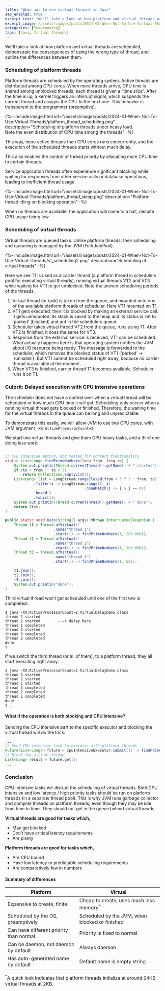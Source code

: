 ```yaml
---
title: "When not to use virtual threads in Java"
seo_enabled: true
excerpt_text: "We'll take a look at how platform and virtual threads are scheduled, demonstrate the consequences of using the wrong type of thread, and outline"
excerpt_image: /assets/images/posts/2024-01-When-Not-To-Use-Virtual-Threads/vt_vs_pt_meme-edit-s.webp
categories: [Programming]
tags: [Java, Virtual threads]
---
```


We'll take a look at how platform and virtual threads are scheduled, demonstrate the consequences of using the wrong type of thread, and outline the differences between them.

  
### Scheduling of platform threads


Platform threads are scheduled by the operating system. Active threads are distributed among CPU cores. When more threads arrive, CPU time is shared among unblocked threads; each thread is given a “time slice”. After the time is up, a kernel triggers an interrupt signal, which suspends the current thread and assigns the CPU to the next one. This behavior is transparent to the programmer (preemptive).

{%- include image.html url="/assets/images/posts/2024-01-When-Not-To-Use-Virtual-Threads/platform_thread_scheduling.png" description="Scheduling of platform threads under heavy load.<br>Note the even distribution of CPU time among the threads" -%}

This way, more active threads than CPU cores runs concurrently, and the execution of the scheduled threads starts without much delay.

This also enables the control of thread priority by allocating more CPU time to certain threads.

Service application threads often experience significant blocking while waiting for responses from other service calls or database operations, leading to inefficient thread usage.

{%- include image.html url="/assets/images/posts/2024-01-When-Not-To-Use-Virtual-Threads/platform_thread_sleep.png" description="Platform thread idling on blocking operation" -%}

When no threads are available, the application will come to a halt, despite CPU usage being low.    


### Scheduling of virtual threads

Virtual threads are queued tasks. Unlike platform threads, their scheduling and queueing is managed by the JVM (ForkJoinPool).

{%- include image.html url="/assets/images/posts/2024-01-When-Not-To-Use-Virtual-Threads/vt_scheduling2.png" description="Scheduling of virtual threads" -%}

Here we see T1 is used as a carrier thread (a platform thread in schedulers pool for executing virtual threads), running virtual threads VT2 and VT3 while waiting for VT1 to get unblocked. Note the uneven scheduling periods of the threads.

1. Virtual thread (or task) is taken from the queue, and mounted onto one of the available platform threads of scheduler. Here VT1 mounted on T1.
2. VT1 gets executed, then it is blocked by making an external service call. It gets unmounted; its stack is saved to the heap and its status is set to 'parked' (blocked) and put in the schedulers queue.
3. Scheduler takes virtual thread VT2 from the queue, runs using T1. After VT2 is finished, it does the same for VT3. 
4. Response from the external service is received, VT1 can be scheduled. What actually happens here is that operating system notifies the JVM about I/O resource being ready. The message is forwarded to the scheduler, which removes the blocked status of VT1 ('parked' -> 'runnable'). But VT1 cannot be scheduled right away, because no carrier thread is available at the moment.
5. When VT3 is finished, carrier thread T1 becomes available. Scheduler runs it on T1. 


### Culprit: Delayed execution with CPU intensive operations

The scheduler does not have a control over when a virtual thread will be scheduled or how much CPU time it will get. Scheduling only occurs when a running virtual thread gets blocked or finished. Therefore, the waiting time for the virtual threads in the queue can be long and unpredictable.

To demonstrate this easily, we will allow JVM to use two CPU cores, with JVM argument `-XX:ActiveProcessorCount=2`.

We start two virtual threads and give them CPU heavy tasks, and a third one doing less work:

```java

// CPU intensive method, not tested for correct functionality
static List<Long> findPrimeNumbers(long from, long to) {
    System.out.println(Thread.currentThread().getName() + " started");
    if (to < from || to < 3)
        return Collections.emptyList();
    List<Long> list = LongStream.rangeClosed(from < 3 ? 3 : from, to)
             .filter(i -> LongStream.range(2, i)
                                    .noneMatch(j -> i % j == 0))
             .boxed()
             .toList();
    System.out.println(Thread.currentThread().getName() + " done");
    return list;
}

public static void main(String[] args) throws InterruptedException {
    Thread t1 = Thread.ofVirtual()
                      .name("thread 1")
                      .start(() -> findPrimeNumbers(1, 200_000));
    Thread t2 = Thread.ofVirtual()
                      .name("thread 2")
                      .start(() -> findPrimeNumbers(1, 200_000));
    Thread t3 = Thread.ofVirtual()
                      .name("thread 3")
                      .start(() -> findPrimeNumbers(1, 50));

    t1.join();
    t2.join();
    t3.join();
    System.out.println("done");
}

```

Third virtual thread won’t get scheduled until one of the first two is completed:

```console
$ java -XX:ActiveProcessorCount=2 VirtualDelayDemo.class
thread 1 started
thread 2 started        ---> delay here
thread 1 completed
thread 3 started
thread 3 completed
thread 2 completed
done
$ _
```

If we switch the third thread (or all of them), to a platform thread, they all start executing right away:

```console
$ java -XX:ActiveProcessorCount=2 VirtualDelayDemo.class
thread 3 started
thread 2 started
thread 1 started
thread 3 completed
thread 2 completed
thread 1 completed
done
$ _
```

#### What if the operation is both blocking and CPU intensive?

Sending the CPU intensive part to the specific executor and blocking the virtual thread will do the trick:
```java
...
// Send CPU intensive task to executor with platform threads
Future<List<Long>> future = cpuIntensiveExecutor.submit(() -> findPrimeNumbers(1, 1000));
// Block the virtual thread
List<Long> result = future.get();
...
```

### Conclusion

CPU intensive tasks will disrupt the scheduling of virtual threads. Both CPU intensive and low latency / high priority tasks should be run on platform threads (in a separate thread pool). This is why JVM runs garbage collector and compiler threads on platform threads, even though they may be idle from time to time. They should not get in the queue behind virtual threads.


**Virtual threads are good for tasks which,**
 - May get blocked 
 - Don’t have critical latency requirements
 - Are plenty

**Platform threads are good for tasks which,**
 - Are CPU bound
 - Have low latency or predictable scheduling requirements
 - Are comparatively few in numbers


#### Summary of differences
<div class="table800 bordered-table"></div>

| **Platform**                            | **Virtual**                                        |
|-----------------------------------------|----------------------------------------------------|
| Expensive to create, finite             | Cheap to create, uses much less memory<sup>*</sup> |
| Scheduled by the OS, preemptively       | Scheduled by the JVM, when blocked or finished     |
| Can have different priority than normal | Priority is fixed to normal                        |
| Can be daemon, not daemon by default    | Always daemon                                      |
| Has auto-generated name by default      | Default name is empty string                       |

<div class="imginc"></div>

<div style="font-size: 15"><sup>*</sup>A quick look indicates that platform threads initialize at around 64KB, virtual threads at 2KB.</div>


